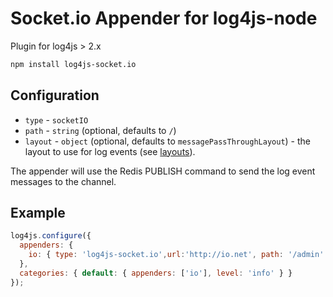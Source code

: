 # Socket.io Appender for log4js-node

Plugin for log4js > 2.x
```bash
npm install log4js-socket.io
```

## Configuration

* `type` - `socketIO`
* `path` - `string` (optional, defaults to `/`) 
* `layout` - `object` (optional, defaults to `messagePassThroughLayout`) - the layout to use for log events (see [layouts](layouts.md)).

The appender will use the Redis PUBLISH command to send the log event messages to the channel.

## Example

```javascript
log4js.configure({
  appenders: {
    io: { type: 'log4js-socket.io',url:'http://io.net', path: '/admin' }
  },
  categories: { default: { appenders: ['io'], level: 'info' } }
});
```

